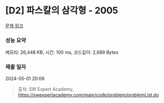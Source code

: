 # [D2] 파스칼의 삼각형 - 2005 

[문제 링크](https://swexpertacademy.com/main/code/problem/problemDetail.do?contestProbId=AV5P0-h6Ak4DFAUq) 

### 성능 요약

메모리: 26,448 KB, 시간: 100 ms, 코드길이: 2,689 Bytes

### 제출 일자

2024-05-01 20:06



> 출처: SW Expert Academy, https://swexpertacademy.com/main/code/problem/problemList.do